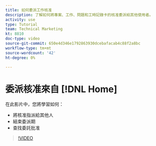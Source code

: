 ```yaml
---
title: 如何委派工作核准
description: 了解如何將專案、工作、問題和工時記錄卡的核准委派給其他使用者。
activity: use
type: Tutorial
team: Technical Marketing
kt: 8810
doc-type: video
source-git-commit: 650e4d346e1792863930dcebafacab4c88f2a8bc
workflow-type: tm+mt
source-wordcount: '42'
ht-degree: 0%

---
```


# 委派核准來自 [!DNL Home]

在此影片中，您將學習如何：

* 將核准指派給其他人
* 結束委派期
* 查找委託批准

>[!VIDEO](https://video.tv.adobe.com/v/336094/?quality=12&learn=on)

<!---
learn more URLS
Delegate approval request
--->
